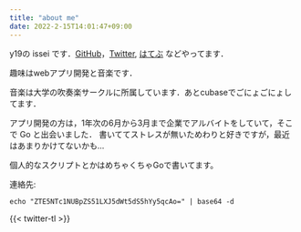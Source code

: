 ```yaml
---
title: "about me"
date: 2022-2-15T14:01:47+09:00
---
```



y19の issei です．[GitHub](https://github.com/Issei0804-ie)，[Twitter](https://twitter.com/iLP_isse), [はてぶ](https://issei-ie.hatenablog.com/) などやってます．

趣味はwebアプリ開発と音楽です．

音楽は大学の吹奏楽サークルに所属しています．あとcubaseでごにょごにょしてます．

アプリ開発の方は，1年次の6月から3月まで企業でアルバイトをしていて，そこで Go と出会いました．
書いててストレスが無いためわりと好きですが，最近はあまりかけてないかも...

個人的なスクリプトとかはめちゃくちゃGoで書いてます。



連絡先:

 `echo "ZTE5NTc1NUBpZS51LXJ5dWt5dS5hYy5qcAo=" | base64 -d`

{{< twitter-tl >}}
